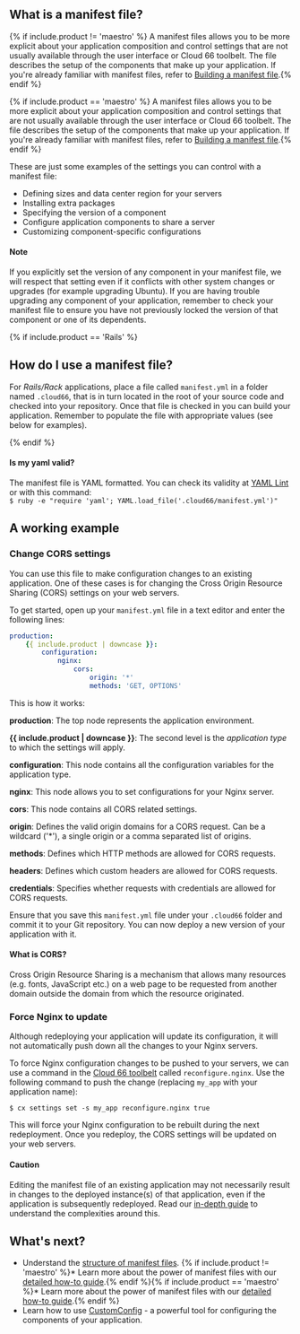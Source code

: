 ## What is a manifest file?

{% if include.product != 'maestro' %}
A manifest files allows you to be more explicit about your application composition and control settings that are not usually available through the user interface or Cloud 66 toolbelt. The file describes the setup of the components that make up your application. If you're already familiar with manifest files, refer to [Building a manifest file](/{{page.collection}}/how-to-guides/deployment/building-a-manifest-file.html).{% endif %}

{% if include.product == 'maestro' %}
A manifest files allows you to be more explicit about your application composition and control settings that are not usually available through the user interface or Cloud 66 toolbelt. The file describes the setup of the components that make up your application. If you're already familiar with manifest files, refer to [Building a manifest file](/{{page.collection}}/how-to-guides/build-and-config/building-a-manifest-file.html).{% endif %}

These are just some examples of the settings you can control with a manifest file:

- Defining sizes and data center region for your servers
- Installing extra packages
- Specifying the version of a component
- Configure application components to share a server
- Customizing component-specific configurations

#### Note
<div class="notice notice-warning"><p>
If you explicitly set the version of any component in your manifest file, we will respect that setting even if it conflicts with other system changes or upgrades (for example upgrading Ubuntu). If you are having trouble upgrading any component of your application, remember to check your manifest file to ensure you have not previously locked the version of that component or one of its dependents. </p></div>

{% if include.product == 'Rails' %}
## How do I use a manifest file?

For _Rails/Rack_ applications, place a file called `manifest.yml` in a folder named `.cloud66`, that is in turn located in the root of your source code and checked into your repository. Once that file is checked in you can build your application. Remember to populate the file with appropriate values (see below for examples).

{% endif %}

#### Is my yaml valid?
<div class="notice"><p>The manifest file is YAML formatted. You can check its validity at <a href="http://www.yamllint.com/">YAML Lint</a> or with this command:<br/>
<code class="highlighter-rouge">$ ruby -e "require 'yaml'; YAML.load_file('.cloud66/manifest.yml')"</code>
</p></div>

## A working example

### Change CORS settings

You can use this file to make configuration changes to an existing application. One of these cases is for changing the Cross Origin Resource Sharing (CORS) settings on your web servers.

To get started, open up your `manifest.yml` file in a text editor and enter the following lines:

```yaml
production:
    {{ include.product | downcase }}:
        configuration:
            nginx:
                cors:
                    origin: '*'
                    methods: 'GET, OPTIONS'
```

This is how it works:

**production**: The top node represents the application environment.

**{{ include.product | downcase }}**: The second level is the *application type* to which the settings will apply.

**configuration**: This node contains all the configuration variables for the application type.

**nginx**: This node allows you to set configurations for your Nginx server.

**cors**: This node contains all CORS related settings.

**origin**: Defines the valid origin domains for a CORS request. Can be a wildcard ('\*'), a single origin or a comma separated list of origins.

**methods**: Defines which HTTP methods are allowed for CORS requests.

**headers**: Defines which custom headers are allowed for CORS requests. 

**credentials**: Specifies whether requests with credentials are allowed for CORS requests. 

Ensure that you save this `manifest.yml` file under your `.cloud66` folder and commit it to your Git repository.  You can now deploy a new version of your application with it.

#### What is CORS?
<div class="notice"><p>
Cross Origin Resource Sharing is a mechanism that allows many resources (e.g. fonts, JavaScript etc.) on a web page to be requested from another domain outside the domain from which the resource originated.
</p></div>


### Force Nginx to update

Although redeploying your application will update its configuration, it will not automatically push down all the changes to your Nginx servers. 

To force Nginx configuration changes to be pushed to your servers, we can use a command in the [Cloud 66 toolbelt](/{{page.collection}}/quickstarts/using-cloud66-toolbelt.html ) called `reconfigure.nginx`. Use the following command to push the change (replacing `my_app` with your application name):

```shell
$ cx settings set -s my_app reconfigure.nginx true
```

This will force your Nginx configuration to be rebuilt during the next redeployment. Once you redeploy, the CORS settings will be updated on your web servers.


#### Caution
<div class="notice notice-warning"><p>Editing the manifest file of an existing application may not necessarily result in changes to the deployed instance(s) of that application, even if the application is subsequently redeployed. Read our <a href="/maestro/references/manifest-structure.html#classes-of-manifest-file-settings">in-depth guide</a> to understand the complexities around this. </p></div>


## What's next?

* Understand the [structure of manifest files](/{{page.collection}}/references/manifest-structure.html).
{% if include.product != 'maestro' %}* Learn more about the power of manifest files with our [detailed how-to guide](/{{page.collection}}/how-to-guides/deployment/building-a-manifest-file.html).{% endif %}{% if include.product == 'maestro' %}* Learn more about the power of manifest files with our [detailed how-to guide](/{{page.collection}}/how-to-guides/build-and-config/building-a-manifest-file.html).{% endif %}
* Learn how to use [CustomConfig](/{{page.collection}}/tutorials/custom-config.html) - a powerful tool for configuring the components of your application.
